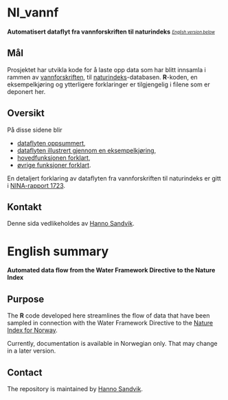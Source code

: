 # NI_vannf
**Automatisert dataflyt fra vannforskriften til naturindeks** <sub> <sup> _[English version below](#english-summary)_ <sup> <sub>

## Mål
Prosjektet har utvikla kode for å laste opp data som har blitt innsamla i rammen av [vannforskriften](https://lovdata.no/dokument/SF/forskrift/2006-12-15-1446), til [naturindeks](https://www.naturindeks.no/)-databasen. 
**R**-koden, en eksempelkjøring og ytterligere forklaringer er tilgjengelig i filene som er deponert her.

## Oversikt
På disse sidene blir

- [dataflyten oppsummert](forklar/dataflyt.md),
- [dataflyten illustrert gjennom en eksempelkjøring](vfNIdemo.md),
- [hovedfunksjonen forklart](forklar/VFtilNI.md),
- [øvrige funksjoner forklart](forklar/funksjon.md).

En detaljert forklaring av dataflyten fra vannforskriften til naturindeks er gitt i [NINA-rapport 1723](http://hdl.handle.net/11250/2631056).

## Kontakt
Denne sida vedlikeholdes av [Hanno Sandvik](mailto:hanno.sandvik@nina.no).



# English summary
**Automated data flow from the Water Framework Directive to the Nature Index**

## Purpose
The **R** code developed here streamlines the flow of data that have been sampled in connection with the Water Framework Directive to the [Nature Index for Norway](https://www.naturindeks.no/).

Currently, documentation is available in Norwegian only.
That may change in a later version.

## Contact
The repository is maintained by [Hanno Sandvik](mailto:hanno.sandvik@nina.no).


